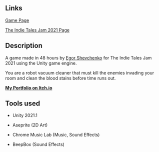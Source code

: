 ## Links

[Game Page](https://videt.itch.io/roomba-the-vacuum-killer)

[The Indie Tales Jam 2021 Page](https://itch.io/jam/indie-tales-jam/rate/1120462)

## Description

A game made in 48 hours by [Egor Shevchenko](https://github.com/Videt) for The Indie Tales Jam 2021 using the Unity game engine.

You are a robot vacuum cleaner that must kill the enemies invading your room and clean the blood stains before time runs out.

**[My Portfolio on Itch.io](https://videt.itch.io/)**

## Tools used

* Unity 2021.1

* Aseprite (2D Art)

* Chrome Music Lab (Music, Sound Effects)

* BeepBox (Sound Effects)
